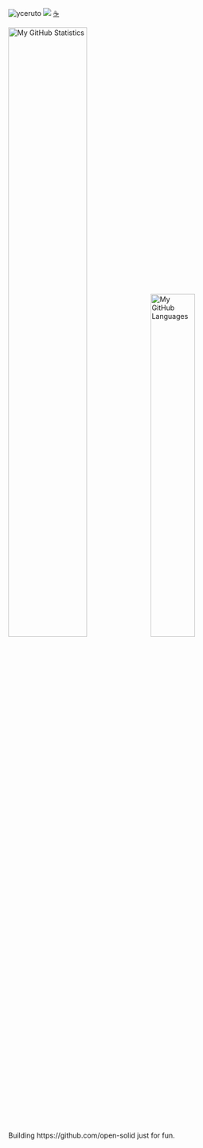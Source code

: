 <img src="https://komarev.com/ghpvc/?username=yceruto" alt="yceruto" /> [![](https://img.shields.io/static/v1?label=Sponsor&message=%E2%9D%A4&logo=GitHub&color=%23fe8e86)](https://github.com/sponsors/yceruto) <a href="https://www.buymeacoffee.com/yceruto">☕️</a>

<img alt="My GitHub Statistics" src="https://github-readme-stats.vercel.app/api?username=yceruto&show_icons=true&count_private=true&theme=dark&hide_title=false&hide_border=true" width="56%" height="56%" />
<img alt="My GitHub Languages" src="https://github-readme-stats.vercel.app/api/top-langs/?username=yceruto&layout=compact&langs_count=10&theme=dark&hide_title=true&hide_border=true" width="42%" height="42%" />

<p>
  <br>
  Building https://github.com/open-solid just for fun.
</p>

<!--
**yceruto/yceruto** is a ✨ _special_ ✨ repository because its `README.md` (this file) appears on your GitHub profile.

Here are some ideas to get you started:

- 🔭 I’m currently working on ...
- 🌱 I’m currently learning ...
- 👯 I’m looking to collaborate on ...
- 🤔 I’m looking for help with ...
- 💬 Ask me about ...
- 📫 How to reach me: ...
- 😄 Pronouns: ...
- ⚡ Fun fact: ...
-->
